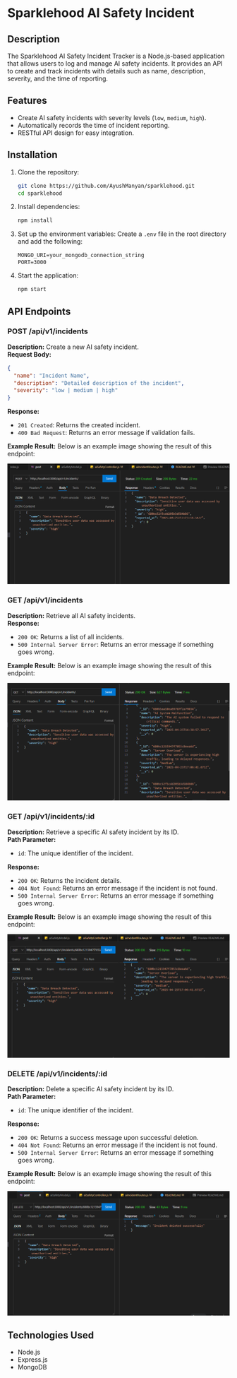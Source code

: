 # Sparklehood AI Safety Incident 

## Description
The Sparklehood AI Safety Incident Tracker is a Node.js-based application that allows users to log and manage AI safety incidents. It provides an API to create and track incidents with details such as name, description, severity, and the time of reporting.

## Features
- Create AI safety incidents with severity levels (`low`, `medium`, `high`).
- Automatically records the time of incident reporting.
- RESTful API design for easy integration.

## Installation

1. Clone the repository:
    ```bash
    git clone https://github.com/AyushManyan/sparklehood.git
    cd sparklehood
    ```

2. Install dependencies:
    ```bash
    npm install
    ```

3. Set up the environment variables: Create a `.env` file in the root directory and add the following:
    ```
    MONGO_URI=your_mongodb_connection_string
    PORT=3000
    ```

4. Start the application:
    ```bash
    npm start
    ```

## API Endpoints

### POST /api/v1/incidents
**Description:** Create a new AI safety incident.  
**Request Body:**
```json
{
  "name": "Incident Name",
  "description": "Detailed description of the incident",
  "severity": "low | medium | high"
}
```

**Response:**
- `201 Created`: Returns the created incident.
- `400 Bad Request`: Returns an error message if validation fails.

**Example Result:**
Below is an example image showing the result of this endpoint:

![Delete Incident Result](./testingImage/post.png)




### GET /api/v1/incidents
**Description:** Retrieve all AI safety incidents.  
**Response:**
- `200 OK`: Returns a list of all incidents.
- `500 Internal Server Error`: Returns an error message if something goes wrong.

**Example Result:**
Below is an example image showing the result of this endpoint:

![Delete Incident Result](./testingImage/allIncident.png)



### GET /api/v1/incidents/:id
**Description:** Retrieve a specific AI safety incident by its ID.  
**Path Parameter:**
- `id`: The unique identifier of the incident.

**Response:**
- `200 OK`: Returns the incident details.
- `404 Not Found`: Returns an error message if the incident is not found.
- `500 Internal Server Error`: Returns an error message if something goes wrong.

**Example Result:**
Below is an example image showing the result of this endpoint:

![Delete Incident Result](./testingImage/incidentByID.png)



### DELETE /api/v1/incidents/:id
**Description:** Delete a specific AI safety incident by its ID.  
**Path Parameter:**
- `id`: The unique identifier of the incident.

**Response:**
- `200 OK`: Returns a success message upon successful deletion.
- `404 Not Found`: Returns an error message if the incident is not found.
- `500 Internal Server Error`: Returns an error message if something goes wrong.

**Example Result:**
Below is an example image showing the result of this endpoint:

![Delete Incident Result](./testingImage/deleteByID.png)


## Technologies Used
- Node.js
- Express.js
- MongoDB
